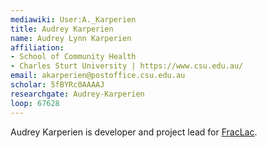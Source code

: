 ```yaml
---
mediawiki: User:A._Karperien
title: Audrey Karperien
name: Audrey Lynn Karperien
affiliation:
- School of Community Health
- Charles Sturt University | https://www.csu.edu.au/
email: akarperien@postoffice.csu.edu.au
scholar: 5fBYRc0AAAAJ
researchgate: Audrey-Karperien
loop: 67628
---
```


Audrey Karperien is developer and project lead for
[FracLac](/ij/plugins/fraclac/fraclac.html).
